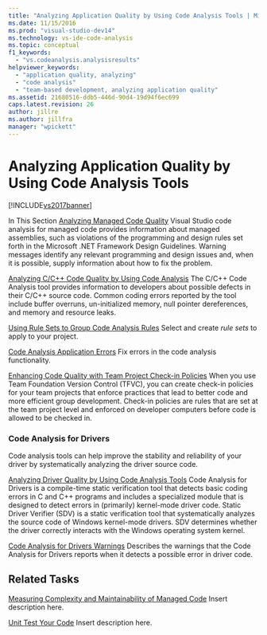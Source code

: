 ```yaml
---
title: "Analyzing Application Quality by Using Code Analysis Tools | Microsoft Docs"
ms.date: 11/15/2016
ms.prod: "visual-studio-dev14"
ms.technology: vs-ide-code-analysis
ms.topic: conceptual
f1_keywords:
  - "vs.codeanalysis.analysisresults"
helpviewer_keywords:
  - "application quality, analyzing"
  - "code analysis"
  - "team-based development, analyzing application quality"
ms.assetid: 21680516-ddb5-446d-90d4-19d94f6ec699
caps.latest.revision: 26
author: jillre
ms.author: jillfra
manager: "wpickett"
---
```

# Analyzing Application Quality by Using Code Analysis Tools
[!INCLUDE[vs2017banner](../includes/vs2017banner.md)]

In This Section
 [Analyzing Managed Code Quality](../code-quality/analyzing-managed-code-quality-by-using-code-analysis.md)
 Visual Studio code analysis for managed code provides information about managed assemblies, such as violations of the programming and design rules set forth in the Microsoft .NET Framework Design Guidelines. Warning messages identify any relevant programming and design issues and, when it is possible, supply information about how to fix the problem.

 [Analyzing C/C++ Code Quality by Using Code Analysis](../code-quality/analyzing-c-cpp-code-quality-by-using-code-analysis.md)
 The C/C++ Code Analysis tool provides information to developers about possible defects in their C/C++ source code. Common coding errors reported by the tool include buffer overruns, un-initialized memory, null pointer dereferences, and memory and resource leaks.

 [Using Rule Sets to Group Code Analysis Rules](../code-quality/using-rule-sets-to-group-code-analysis-rules.md)
 Select and create *rule sets* to apply to your project.

 [Code Analysis Application Errors](../code-quality/code-analysis-application-errors.md)
 Fix errors in the code analysis functionality.

 [Enhancing Code Quality with Team Project Check-in Policies](../code-quality/enhancing-code-quality-with-team-project-check-in-policies.md)
 When you use Team Foundation Version Control (TFVC), you can create check-in policies for your team projects that enforce practices that lead to better code and more efficient group development. Check-in policies are rules that are set at the team project level and enforced on developer computers before code is allowed to be checked in.

### Code Analysis for Drivers
 Code analysis tools can help improve the stability and reliability of your driver by systematically analyzing the driver source code.

 [Analyzing Driver Quality by Using Code Analysis Tools](/windows-hardware/drivers/devtest/tools-for-verifying-drivers)
 Code Analysis for Drivers is a compile-time static verification tool that detects basic coding errors in C and C++ programs and includes a specialized module that is designed to detect errors in (primarily) kernel-mode driver code. Static Driver Verifier (SDV) is a static verification tool that systematically analyzes the source code of Windows kernel-mode drivers. SDV determines whether the driver correctly interacts with the Windows operating system kernel.

 [Code Analysis for Drivers Warnings](http://go.microsoft.com/fwlink/?LinkId=225920)
 Describes the warnings that the Code Analysis for Drivers reports when it detects a possible error in driver code.

## Related Tasks
 [Measuring Complexity and Maintainability of Managed Code](../code-quality/measuring-complexity-and-maintainability-of-managed-code.md)
 Insert description here.

 [Unit Test Your Code](../test/unit-test-your-code.md)
 Insert description here.
